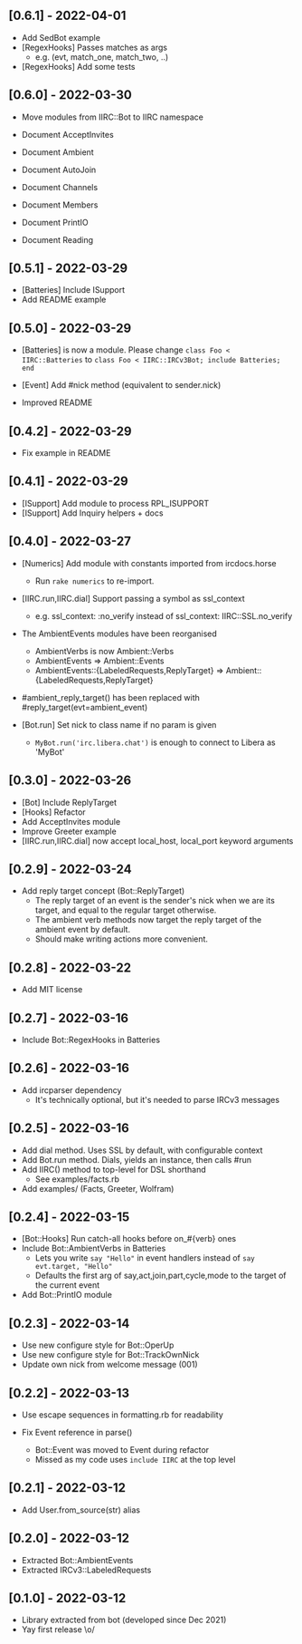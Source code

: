 ## [0.6.1] - 2022-04-01

- Add SedBot example
- [RegexHooks] Passes matches as args
  - e.g. (evt, match_one, match_two, ..)
- [RegexHooks] Add some tests

## [0.6.0] - 2022-03-30

- Move modules from IIRC::Bot to IIRC namespace

- Document AcceptInvites
- Document Ambient
- Document AutoJoin
- Document Channels
- Document Members
- Document PrintIO
- Document Reading

## [0.5.1] - 2022-03-29

- [Batteries] Include ISupport
- Add README example

## [0.5.0] - 2022-03-29

- [Batteries] is now a module. Please change `class Foo < IIRC::Batteries`
    to `class Foo < IIRC::IRCv3Bot; include Batteries; end`

- [Event] Add #nick method (equivalent to sender.nick)

- Improved README

## [0.4.2] - 2022-03-29

- Fix example in README

## [0.4.1] - 2022-03-29

- [ISupport] Add module to process RPL_ISUPPORT
- [ISupport] Add Inquiry helpers + docs

## [0.4.0] - 2022-03-27

- [Numerics] Add module with constants imported from ircdocs.horse
  - Run `rake numerics` to re-import.

- [IIRC.run,IIRC.dial] Support passing a symbol as ssl_context
	- e.g. ssl_context: :no_verify instead of ssl_context: IIRC::SSL.no_verify

- The AmbientEvents modules have been reorganised
  - AmbientVerbs is now Ambient::Verbs
  - AmbientEvents => Ambient::Events
  - AmbientEvents::{LabeledRequests,ReplyTarget} => Ambient::{LabeledRequests,ReplyTarget}

- #ambient_reply_target() has been replaced with #reply_target(evt=ambient_event)

- [Bot.run] Set nick to class name if no param is given
  - `MyBot.run('irc.libera.chat')` is enough to connect to Libera as 'MyBot'

## [0.3.0] - 2022-03-26

- [Bot] Include ReplyTarget
- [Hooks] Refactor
- Add AcceptInvites module
- Improve Greeter example
- [IIRC.run,IIRC.dial] now accept local_host, local_port keyword arguments

## [0.2.9] - 2022-03-24

- Add reply target concept (Bot::ReplyTarget)
  - The reply target of an event is the sender's nick when we are its target,
    and equal to the regular target otherwise.
  - The ambient verb methods now target the reply target of the ambient event by default.
  - Should make writing actions more convenient.

## [0.2.8] - 2022-03-22

- Add MIT license

## [0.2.7] - 2022-03-16

- Include Bot::RegexHooks in Batteries

## [0.2.6] - 2022-03-16

- Add ircparser dependency
  - It's technically optional, but it's needed to parse IRCv3 messages

## [0.2.5] - 2022-03-16

- Add dial method. Uses SSL by default, with configurable context
- Add Bot.run method. Dials, yields an instance, then calls #run
- Add IIRC() method to top-level for DSL shorthand
  - See examples/facts.rb
- Add examples/ (Facts, Greeter, Wolfram)

## [0.2.4] - 2022-03-15

- [Bot::Hooks] Run catch-all hooks before on_#{verb} ones
- Include Bot::AmbientVerbs in Batteries
  - Lets you write `say "Hello"` in event handlers instead of `say evt.target, "Hello"`
  - Defaults the first arg of say,act,join,part,cycle,mode to the target of the current event
- Add Bot::PrintIO module

## [0.2.3] - 2022-03-14

- Use new configure style for Bot::OperUp
- Use new configure style for Bot::TrackOwnNick
- Update own nick from welcome message (001)

## [0.2.2] - 2022-03-13

- Use escape sequences in formatting.rb for readability

- Fix Event reference in parse()
  - Bot::Event was moved to Event during refactor
  - Missed as my code uses `include IIRC` at the top level

## [0.2.1] - 2022-03-12

- Add User.from_source(str) alias

## [0.2.0] - 2022-03-12

- Extracted Bot::AmbientEvents
- Extracted IRCv3::LabeledRequests

## [0.1.0] - 2022-03-12

- Library extracted from bot (developed since Dec 2021)
- Yay first release \o/
